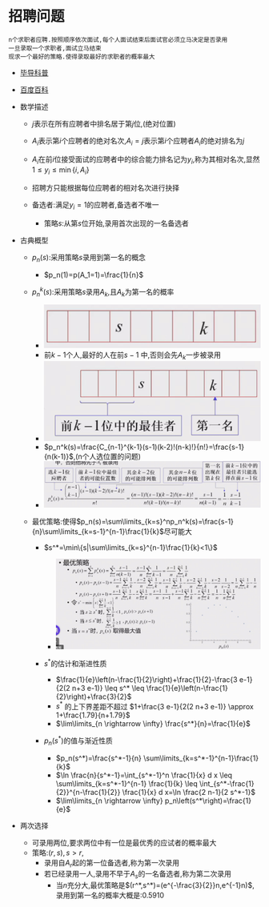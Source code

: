 # 招聘问题

    n个求职者应聘.按照顺序依次面试,每个人面试结束后面试官必须立马决定是否录用
    一旦录取一个求职者,面试立马结束
    现求一个最好的策略.使得录取最好的求职者的概率最大

- [毕导科普](https://www.bilibili.com/video/BV1uJ411D7AW/?spm_id_from=333.999.0.0&vd_source=5f080a6043a40b32a88c80bbaba081b5)
- [百度百科](https://baike.baidu.com/item/%E7%A7%98%E4%B9%A6%E9%97%AE%E9%A2%98)


- 数学描述

    - $j$表示在所有应聘者中排名居于第$j$位,(绝对位置)
    - $A_i$表示第$i$个应聘者的绝对名次,$A_i=j$表示第$i$个应聘者$A_i$的绝对排名为$j$
    - $A_i$在前$i$位接受面试的应聘者中的综合能力排名记为$y_i$,称为其相对名次,显然$1\leq y_i \leq\min\{i,A_i\}$
    - 招聘方只能根据每位应聘者的相对名次进行抉择
    - 备选者:满足$y_i=1$的应聘者,备选者不唯一

        - 策略$s$:从第$s$位开始,录用首次出现的一名备选者

- 古典概型

    - $p_n(s):$采用策略$s$录用到第一名的概念
        - $p_n(1)=p(A_1=1)=\frac{1}{n}$
    
    - $p_n^k(s):$采用策略$s$录用$A_k$,且$A_k$为第一名的概率
        - ![image_2024-03-28-16-36-07](img/image_2024-03-28-16-36-07.png) 
        - 前$k-1$个人,最好的人在前$s-1$ 中,否则会先$A_k$一步被录用
        - ![image_2024-03-28-16-38-42](img/image_2024-03-28-16-38-42.png) 
        - $p_n^k(s)=\frac{C_{n-1}^{k-1}(s-1)(k-2)!(n-k)!}{n!}=\frac{s-1}{n(k-1)}$,(n个人选位置的问题)
        - ![image_2024-03-28-16-41-32](img/image_2024-03-28-16-41-32.png) 


    - 最优策略:使得$p_n(s)=\sum\limits_{k=s}^np_n^k(s)=\frac{s-1}{n}\sum\limits_{k=s-1}^{n-1}\frac{1}{k}$尽可能大

        - $s^*=\min\{s|\sum\limits_{k=s}^{n-1}\frac{1}{k}<1\}$

            - ![image_2024-03-28-16-50-47](img/image_2024-03-28-16-50-47.png) 

        - $s^*$的估计和渐进性质
            - $\frac{1}{e}\left(n-\frac{1}{2}\right)+\frac{1}{2}-\frac{3 e-1}{2(2 n+3 e-1)} \leq s^* \leq \frac{1}{e}\left(n-\frac{1}{2}\right)+\frac{3}{2}$
            - $s^*$ 的上下界差距不超过 $1+\frac{3 e-1}{2(2 n+3 e-1)} \approx 1+\frac{1.79}{n+1.79}$
            - $\lim\limits_{n \rightarrow \infty} \frac{s^*}{n}=\frac{1}{e}$

        - $p_n(s^*)$的值与渐近性质
            - $p_n(s^*)=\frac{s^*-1}{n} \sum\limits_{k=s^*-1}^{n-1}\frac{1}{k}$
            - $\ln \frac{n}{s^*-1}=\int_{s^*-1}^n \frac{1}{x} d x \leq \sum\limits_{k=s^*-1}^{n-1} \frac{1}{k} \leq \int_{s^*-\frac{1}{2}}^{n-\frac{1}{2}} \frac{1}{x} d x=\ln \frac{2 n-1}{2 s^*-1}$
            - $\lim\limits_{n \rightarrow \infty} p_n\left(s^*\right)=\frac{1}{e}$
            
- 两次选择
  - 可录用两位,要求两位中有一位是最优秀的应试者的概率最大
  - 策略:$(r,s),s>r,$
    - 录用自$A_r$起的第一位备选者,称为第一次录用
    - 若已经录用一人,录用不早于$A_s$的一名备选者,称为第二次录用
      - 当$n$充分大,最优策略是$(r^*,s^*)=(e^{-\frac{3}{2}}n,e^{-1}n)$,录用到第一名的概率大概是:0.5910


